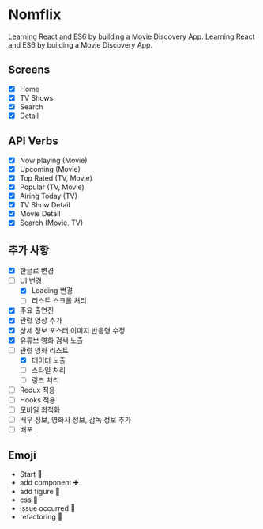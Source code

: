 # Nomflix

Learning React and ES6 by building a Movie Discovery App. Learning React and ES6 by building a Movie Discovery App.

## Screens

- [x] Home
- [x] TV Shows
- [x] Search
- [x] Detail

## API Verbs

- [x] Now playing (Movie)
- [x] Upcoming (Movie)
- [x] Top Rated (TV, Movie)
- [x] Popular (TV, Movie)
- [x] Airing Today (TV)
- [x] TV Show Detail
- [x] Movie Detail
- [x] Search (Movie, TV)

## 추가 사항

- [x] 한글로 변경
- [ ] UI 변경
  - [x] Loading 변경
  - [ ] 리스트 스크롤 처리
- [x] 주요 출연진
- [x] 관련 영상 추가
- [x] 상세 정보 포스터 이미지 반응형 수정
- [x] 유튜브 영화 검색 노출
- [ ] 관련 영화 리스트
  - [x] 데이터 노출
  - [ ] 스타일 처리
  - [ ] 링크 처리
- [ ] Redux 적용
- [ ] Hooks 적용
- [ ] 모바일 최적화
- [ ] 배우 정보, 영화사 정보, 감독 정보 추가
- [ ] 배포

## Emoji

- Start :rocket:
- add component :heavy_plus_sign:
- add figure :deciduous_tree:
- css :art:
- issue occurred :space_invader:
- refactoring :wrench:
